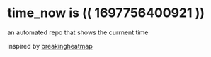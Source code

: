 # time_now is (( 1697756400921 ))

an automated repo that shows the currnent time

inspired by [breakingheatmap](https://github.com/breakingheatmap/breakingheatmap)
